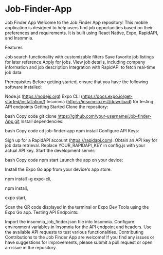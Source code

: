 # Job-Finder-App
Job Finder App
Welcome to the Job Finder App repository! This mobile application is designed to help users find job opportunities based on their preferences and requirements. It is built using React Native, Expo, RapidAPI, and Insomnia.

Features

Job search functionality with customizable filters
Save favorite job listings for later reference
Apply for jobs.
View job details, including company information and job description
Integration with RapidAPI to fetch real-time job data

Prerequisites
Before getting started, ensure that you have the following software installed:

Node.js (https://nodejs.org)
Expo CLI (https://docs.expo.io/get-started/installation/)
Insomnia (https://insomnia.rest/download) for testing API endpoints
Getting Started
Clone the repository:

bash
Copy code
git clone https://github.com/your-username/Job-finder-App.git
Install dependencies:

bash
Copy code
cd job-finder-app
npm install
Configure API Keys:

Sign up for a RapidAPI account (https://rapidapi.com).
Obtain an API key for job data retrieval.
Replace YOUR_RAPIDAPI_KEY in config.js with your actual API key.
Start the development server:

bash
Copy code
npm start
Launch the app on your device:

Install the Expo Go app from your device's app store.

npm install -g expo-cli,

npm install,

expo start,


Scan the QR code displayed in the terminal or Expo Dev Tools using the Expo Go app.
Testing API Endpoints:

Import the insomnia_job_finder.json file into Insomnia.
Configure environment variables in Insomnia for the API endpoint and headers.
Use the available API requests to test various functionalities.
Contributing
Contributions to the Job Finder App are welcome! If you find any issues or have suggestions for improvements, please submit a pull request or open an issue in the repository.
